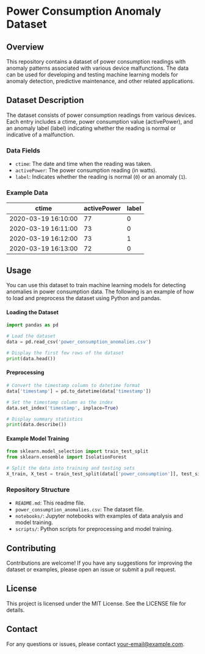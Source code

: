 # Power Consumption Anomaly Dataset

## Overview
This repository contains a dataset of power consumption readings with anomaly patterns associated with various device malfunctions. The data can be used for developing and testing machine learning models for anomaly detection, predictive maintenance, and other related applications.

## Dataset Description
The dataset consists of power consumption readings from various devices. Each entry includes a ctime, power consumption value (activePower), and an anomaly label (label) indicating whether the reading is normal or indicative of a malfunction.

### Data Fields
- `ctime`: The date and time when the reading was taken.
- `activePower`: The power consumption reading (in watts).
- `label`: Indicates whether the reading is normal (`0`) or an anomaly (`1`).

### Example Data
| ctime               | activePower      | label         |
|---------------------|------------------|---------------|
| 2020-03-19 16:10:00 | 77               | 0             |
| 2020-03-19 16:11:00 | 73               | 0             |
| 2020-03-19 16:12:00 | 73               | 1             |
| 2020-03-19 16:13:00 | 72               | 0             |

## Usage
You can use this dataset to train machine learning models for detecting anomalies in power consumption data. The following is an example of how to load and preprocess the dataset using Python and pandas.

#### Loading the Dataset
```python
import pandas as pd

# Load the dataset
data = pd.read_csv('power_consumption_anomalies.csv')

# Display the first few rows of the dataset
print(data.head())
```

#### Preprocessing
```python
# Convert the timestamp column to datetime format
data['timestamp'] = pd.to_datetime(data['timestamp'])

# Set the timestamp column as the index
data.set_index('timestamp', inplace=True)

# Display summary statistics
print(data.describe())
```

#### Example Model Training
```python
from sklearn.model_selection import train_test_split
from sklearn.ensemble import IsolationForest

# Split the data into training and testing sets
X_train, X_test = train_test_split(data[['power_consumption']], test_size=0.2, random_state=42)
```

### Repository Structure
- `README.md`: This readme file.
- `power_consumption_anomalies.csv`: The dataset file.
- `notebooks/`: Jupyter notebooks with examples of data analysis and model training.
- `scripts/`: Python scripts for preprocessing and model training.


## Contributing
Contributions are welcome! If you have any suggestions for improving the dataset or examples, please open an issue or submit a pull request.

## License
This project is licensed under the MIT License. See the LICENSE file for details.

## Contact
For any questions or issues, please contact your-email@example.com.



